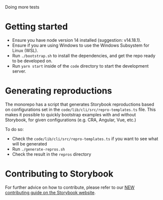 Doing more tests

# Getting started

- Ensure you have node version 14 installed (suggestion: v14.18.1).
- Ensure if you are using Windows to use the Windows Subsystem for Linux (WSL).
- Run `./bootstrap.sh` to install the dependencies, and get the repo ready to be developed on.
- Run `yarn start` inside of the `code` directory to start the development server.

# Generating reproductions

The monorepo has a script that generates Storybook reproductions based on configurations set in the `code/lib/cli/src/repro-templates.ts` file. This makes it possible to quickly bootstrap examples with and without Storybook, for given configurations (e.g. CRA, Angular, Vue, etc.)

To do so:

- Check the `code/lib/cli/src/repro-templates.ts` if you want to see what will be generated
- Run `./generate-repros.sh`
- Check the result in the `repros` directory

# Contributing to Storybook

For further advice on how to contribute, please refer to our [NEW contributing guide on the Storybook website](https://storybook.js.org/docs/react/contribute/how-to-contribute).
